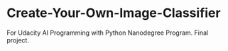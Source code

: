 # Create-Your-Own-Image-Classifier
For Udacity AI Programming with Python Nanodegree Program. Final project. 
